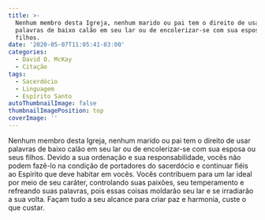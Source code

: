 ```yaml
---
title: >-
  Nenhum membro desta Igreja, nenhum marido ou pai tem o direito de usar
  palavras de baixo calão em seu lar ou de encolerizar-se com sua esposa ou seus
  filhos. 
date: '2020-05-07T11:05:41-03:00'
categories:
  - David O. McKay
  - Citação
tags:
  - Sacerdócio
  - Linguagem
  - Espírito Santo
autoThumbnailImage: false
thumbnailImagePosition: top
coverImage: ''
---
```

Nenhum membro desta Igreja, nenhum marido ou pai tem o direito de usar palavras de baixo calão em seu lar ou de encolerizar-se com sua esposa ou seus filhos. Devido a sua ordenação e sua responsabilidade, vocês não podem fazê-lo na condição de portadores do sacerdócio e continuar fiéis ao Espírito que deve habitar em vocês. Vocês contribuem para um lar ideal por meio de seu caráter, controlando suas paixões, seu temperamento e refreando suas palavras, pois essas coisas moldarão seu lar e se irradiarão a sua volta. Façam tudo a seu alcance para criar paz e harmonia, custe o que custar.

